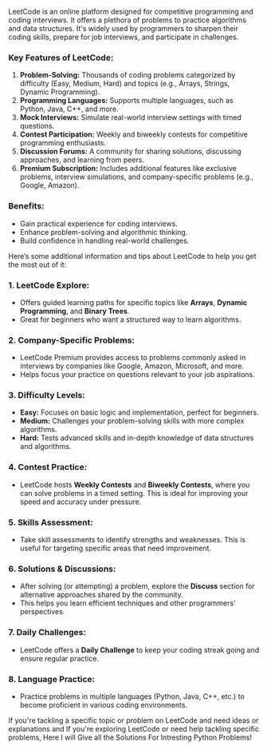 LeetCode is an online platform designed for competitive programming and coding interviews. It offers a plethora of problems to practice algorithms and data structures. It's widely used by programmers to sharpen their coding skills, prepare for job interviews, and participate in challenges.

### Key Features of LeetCode:
1. **Problem-Solving:** Thousands of coding problems categorized by difficulty (Easy, Medium, Hard) and topics (e.g., Arrays, Strings, Dynamic Programming).
2. **Programming Languages:** Supports multiple languages, such as Python, Java, C++, and more.
3. **Mock Interviews:** Simulate real-world interview settings with timed questions.
4. **Contest Participation:** Weekly and biweekly contests for competitive programming enthusiasts.
5. **Discussion Forums:** A community for sharing solutions, discussing approaches, and learning from peers.
6. **Premium Subscription:** Includes additional features like exclusive problems, interview simulations, and company-specific problems (e.g., Google, Amazon).

### Benefits:
- Gain practical experience for coding interviews.
- Enhance problem-solving and algorithmic thinking.
- Build confidence in handling real-world challenges.

Here’s some additional information and tips about LeetCode to help you get the most out of it:

### 1. **LeetCode Explore:**
   - Offers guided learning paths for specific topics like **Arrays**, **Dynamic Programming**, and **Binary Trees**.
   - Great for beginners who want a structured way to learn algorithms.

### 2. **Company-Specific Problems:**
   - LeetCode Premium provides access to problems commonly asked in interviews by companies like Google, Amazon, Microsoft, and more.
   - Helps focus your practice on questions relevant to your job aspirations.

### 3. **Difficulty Levels:**
   - **Easy:** Focuses on basic logic and implementation, perfect for beginners.
   - **Medium:** Challenges your problem-solving skills with more complex algorithms.
   - **Hard:** Tests advanced skills and in-depth knowledge of data structures and algorithms.

### 4. **Contest Practice:**
   - LeetCode hosts **Weekly Contests** and **Biweekly Contests**, where you can solve problems in a timed setting. This is ideal for improving your speed and accuracy under pressure.

### 5. **Skills Assessment:**
   - Take skill assessments to identify strengths and weaknesses. This is useful for targeting specific areas that need improvement.

### 6. **Solutions & Discussions:**
   - After solving (or attempting) a problem, explore the **Discuss** section for alternative approaches shared by the community.
   - This helps you learn efficient techniques and other programmers' perspectives.

### 7. **Daily Challenges:**
   - LeetCode offers a **Daily Challenge** to keep your coding streak going and ensure regular practice.

### 8. **Language Practice:**
   - Practice problems in multiple languages (Python, Java, C++, etc.) to become proficient in various coding environments.

If you're tackling a specific topic or problem on LeetCode and need ideas or explanations and If you're exploring LeetCode or need help tackling specific problems,
Here I will Give all the Solutions For Intresting Python Problems!
